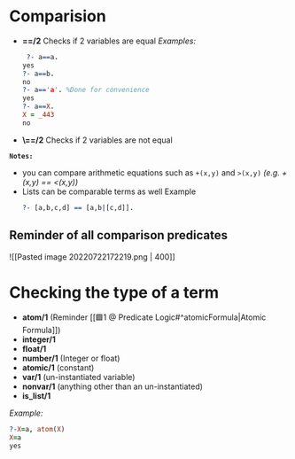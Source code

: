 # Comparision
- **\==/2** Checks if 2 variables are equal
	*Examples:*
	```prolog
	 ?- a==a.
	yes
	?- a==b.
	no
	?- a=='a'. %Done for convenience
	yes
	?- a==X.
	X = _443
	no
	```
- **\\\==/2** Checks if 2 variables are not equal

**`Notes:`** 
- you can compare arithmetic equations such as `+(x,y)` and `>(x,y)` _(e.g. +(x,y) \== <(x,y))_
- Lists can be comparable terms as well
	Example
	```prolog
	?- [a,b,c,d] == [a,b|[c,d]].
	```
## Reminder of all comparison predicates
![[Pasted image 20220722172219.png | 400]]

# Checking the type of a term
- **atom/1** (Reminder [[🟩1 @ Predicate Logic#^atomicFormula|Atomic Formula]])
- **integer/1**
- **float/1**
- **number/1** (Integer or float)
- **atomic/1** (constant)
- **var/1** (un-instantiated variable)
- **nonvar/1** (anything other than an un-instantiated)
- **is_list/1**

*Example:*
```prolog
?-X=a, atom(X)
X=a
yes
```